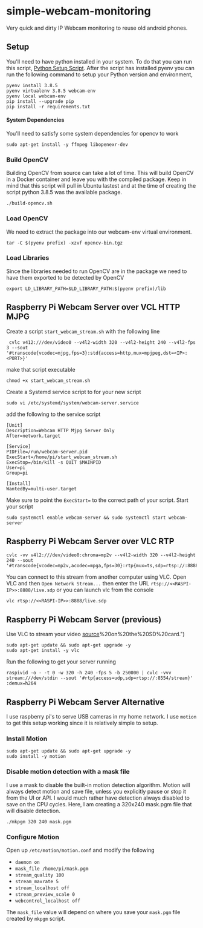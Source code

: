 # simple-webcam-monitoring
Very quick and dirty IP Webcam monitoring to reuse old android phones.

## Setup
You'll need to have python installed in your system. To do that you can run
this script, [Python Setup Script](https://github.com/Eggertron/python-setup). After the script has
installed pyenv you can run the following command to setup your Python version and environment,
```
pyenv install 3.8.5
pyenv virtualenv 3.8.5 webcam-env
pyenv local webcam-env
pip install --upgrade pip
pip install -r requirements.txt
```

#### System Dependencies
You'll need to satisfy some system dependencies for opencv to work
```
sudo apt-get install -y ffmpeg libopenexr-dev
```

### Build OpenCV
Building OpenCV from source can take a lot of time. This will build OpenCV in a Docker
container and leave you with the compiled package. Keep in mind that this script
will pull in Ubuntu lastest and at the time of creating the script python 3.8.5 was
the available package.
```
./build-opencv.sh
```

### Load OpenCV
We need to extract the package into our webcam-env virtual environment.
```
tar -C $(pyenv prefix) -xzvf opencv-bin.tgz
```

### Load Libraries
Since the libraries needed to run OpenCV are in the package we need to have them
exported to be detected by OpenCV
```
export LD_LIBRARY_PATH=$LD_LIBRARY_PATH:$(pyenv prefix)/lib
```

## Raspberry Pi Webcam Server over VCL HTTP MJPG
Create a script `start_webcam_stream.sh` with the following line
```
 cvlc v412:///dev/video0 --v4l2-width 320 --v4l2-height 240 --v4l2-fps 3 --sout '#transcode{vcodec=mjpg,fps=3}:std{access=http,mux=mpjpeg,dst=<IP>:<PORT>}'
```
make that script executable
```
chmod +x start_webcam_stream.sh
```
Create a Systemd service script to for your new script
```
sudo vi /etc/systemd/system/webcam-server.service
```
add the following to the service script
```
[Unit]
Description=Webcam HTTP Mjpg Server Only
After=network.target

[Service]
PIDFile=/run/webcam-server.pid
ExecStart=/home/pi/start_webcam_stream.sh
ExecStop=/bin/kill -s QUIT $MAINPID
User=pi
Group=pi

[Install]
WantedBy=multi-user.target
```
Make sure to point the `ExecStart=` to the correct path of your script.
Start your script
```
sudo systemctl enable webcam-server && sudo systemctl start webcam-server
```

## Raspberry Pi Webcam Server over VLC RTP
```
cvlc -vv v4l2:///dev/video0:chroma=mp2v --v4l2-width 320 --v4l2-height 240 --sout '#transcode{vcodec=mp2v,acodec=mpga,fps=30}:rtp{mux=ts,sdp=rtsp://:8888/live.sdp}'
```
You can connect to this stream from another computer using VLC. Open VLC and then 
`Open Network Stream...` then enter the URL `rtsp://<<RASPI-IP>>:8888/live.sdp` or you
can launch vlc from the console
```
vlc rtsp://<<RASPI-IP>>:8888/live.sdp
```

## Raspberry Pi Webcam Server (previous)
Use VLC to stream your video [source]("https://chriscarey.com/blog/2017/04/30/achieving-high-frame-rate-with-a-raspberry-pi-camera-system/#:~:text=The%20problem%20with%20using%20motion%20on%20the%20Raspberry%20Pi&text=This%20slow%20frame%20rate%20is,files)%20on%20the%20SD%20card.")
```
sudo apt-get update && sudo apt-get upgrade -y
sudo apt-get install -y vlc
```
Run the following to get your server running
```
raspivid -o - -t 0 -w 320 -h 240 -fps 5 -b 250000 | cvlc -vvv stream:///dev/stdin --sout '#rtp{access=udp,sdp=rtsp://:8554/stream}' :demux=h264
```

## Raspberry Pi Webcam Server Alternative
I use raspberry pi's to serve USB cameras in my home network. I use `motion` to
get this setup working since it is relatively simple to setup.

### Install Motion
```
sudo apt-get update && sudo apt-get upgrade -y
sudo install -y motion
```

### Disable motion detection with a mask file
I use a mask to disable the built-in motion detection algorithm. Motion will always
detect motion and save file, unless you explicitly pause or stop it from the UI or API.
I would much rather have detection always disabled to save on the CPU cycles. Here, I
am creating a 320x240 mask.pgm file that will disable detection.
```
./mkpgm 320 240 mask.pgm
```

### Configure Motion
Open up `/etc/motion/motion.conf` and modify the following
- `daemon on`
- `mask_file /home/pi/mask.pgm`
- `stream_quality 100`
- `stream_maxrate 5`
- `stream_localhost off`
- `stream_preview_scale 0`
- `webcontrol_localhost off`

The `mask_file` value will depend on where you save your `mask.pgm` file created by `mkpgm` script.
